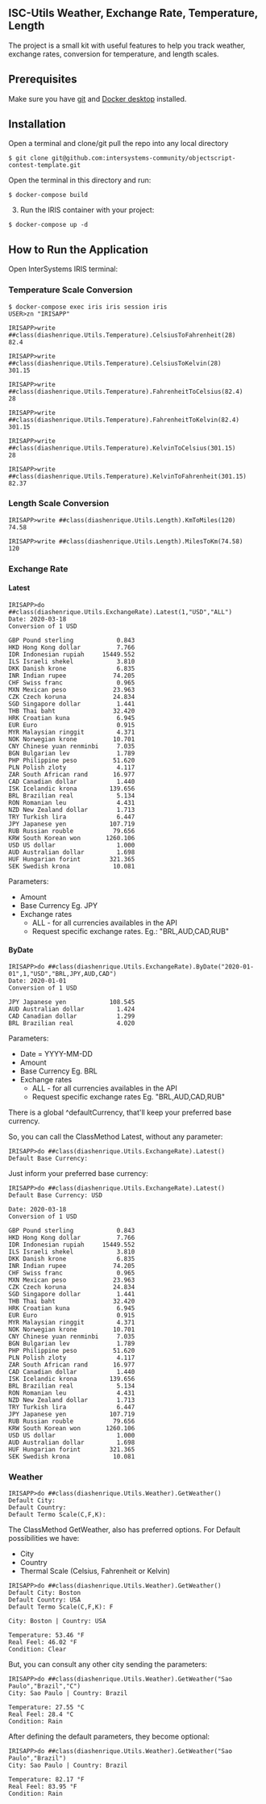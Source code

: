 ## ISC-Utils Weather, Exchange Rate, Temperature, Length
The project is a small kit with useful features to help you track weather, exchange rates, conversion for temperature, and length scales.

## Prerequisites
Make sure you have [git](https://git-scm.com/book/en/v2/Getting-Started-Installing-Git) and [Docker desktop](https://www.docker.com/products/docker-desktop) installed.

## Installation 

Open a terminal and clone/git pull the repo into any local directory

```
$ git clone git@github.com:intersystems-community/objectscript-contest-template.git
```

Open the terminal in this directory and run:

```
$ docker-compose build
```

3. Run the IRIS container with your project:

```
$ docker-compose up -d
```

## How to Run the Application

Open InterSystems IRIS terminal:


### Temperature Scale Conversion
```
$ docker-compose exec iris iris session iris
USER>zn "IRISAPP"

IRISAPP>write ##class(diashenrique.Utils.Temperature).CelsiusToFahrenheit(28)
82.4

IRISAPP>write ##class(diashenrique.Utils.Temperature).CelsiusToKelvin(28)
301.15

IRISAPP>write ##class(diashenrique.Utils.Temperature).FahrenheitToCelsius(82.4)
28

IRISAPP>write ##class(diashenrique.Utils.Temperature).FahrenheitToKelvin(82.4)
301.15

IRISAPP>write ##class(diashenrique.Utils.Temperature).KelvinToCelsius(301.15)
28

IRISAPP>write ##class(diashenrique.Utils.Temperature).KelvinToFahrenheit(301.15)
82.37
```

### Length Scale Conversion

```
IRISAPP>write ##class(diashenrique.Utils.Length).KmToMiles(120)
74.58

IRISAPP>write ##class(diashenrique.Utils.Length).MilesToKm(74.58)
120
```

### Exchange Rate

#### Latest
```
IRISAPP>do ##class(diashenrique.Utils.ExchangeRate).Latest(1,"USD","ALL")
Date: 2020-03-18
Conversion of 1 USD

GBP Pound sterling            0.843
HKD Hong Kong dollar          7.766
IDR Indonesian rupiah     15449.552
ILS Israeli shekel            3.810
DKK Danish krone              6.835
INR Indian rupee             74.205
CHF Swiss franc               0.965
MXN Mexican peso             23.963
CZK Czech koruna             24.834
SGD Singapore dollar          1.441
THB Thai baht                32.420
HRK Croatian kuna             6.945
EUR Euro                      0.915
MYR Malaysian ringgit         4.371
NOK Norwegian krone          10.701
CNY Chinese yuan renminbi     7.035
BGN Bulgarian lev             1.789
PHP Philippine peso          51.620
PLN Polish zloty              4.117
ZAR South African rand       16.977
CAD Canadian dollar           1.440
ISK Icelandic krona         139.656
BRL Brazilian real            5.134
RON Romanian leu              4.431
NZD New Zealand dollar        1.713
TRY Turkish lira              6.447
JPY Japanese yen            107.719
RUB Russian rouble           79.656
KRW South Korean won       1260.106
USD US dollar                 1.000
AUD Australian dollar         1.698
HUF Hungarian forint        321.365
SEK Swedish krona            10.081
```
Parameters:
* Amount
* Base Currency Eg. JPY
* Exchange rates
  * ALL - for all currencies availables in the API
  * Request specific exchange rates. Eg.: "BRL,AUD,CAD,RUB"

#### ByDate

```
IRISAPP>do ##class(diashenrique.Utils.ExchangeRate).ByDate("2020-01-01",1,"USD","BRL,JPY,AUD,CAD")
Date: 2020-01-01
Conversion of 1 USD

JPY Japanese yen            108.545
AUD Australian dollar         1.424
CAD Canadian dollar           1.299
BRL Brazilian real            4.020
```
Parameters:
* Date = YYYY-MM-DD
* Amount
* Base Currency Eg. BRL
* Exchange rates
  * ALL - for all currencies availables in the API
  * Request specific exchange rates Eg. "BRL,AUD,CAD,RUB"
  
There is a global ^defaultCurrency, that'll keep your preferred base currency. 

So, you can call the ClassMethod Latest, without any parameter:
```
IRISAPP>do ##class(diashenrique.Utils.ExchangeRate).Latest()
Default Base Currency: 
```

Just inform your preferred base currency: 
```
IRISAPP>do ##class(diashenrique.Utils.ExchangeRate).Latest()
Default Base Currency: USD

Date: 2020-03-18
Conversion of 1 USD

GBP Pound sterling            0.843
HKD Hong Kong dollar          7.766
IDR Indonesian rupiah     15449.552
ILS Israeli shekel            3.810
DKK Danish krone              6.835
INR Indian rupee             74.205
CHF Swiss franc               0.965
MXN Mexican peso             23.963
CZK Czech koruna             24.834
SGD Singapore dollar          1.441
THB Thai baht                32.420
HRK Croatian kuna             6.945
EUR Euro                      0.915
MYR Malaysian ringgit         4.371
NOK Norwegian krone          10.701
CNY Chinese yuan renminbi     7.035
BGN Bulgarian lev             1.789
PHP Philippine peso          51.620
PLN Polish zloty              4.117
ZAR South African rand       16.977
CAD Canadian dollar           1.440
ISK Icelandic krona         139.656
BRL Brazilian real            5.134
RON Romanian leu              4.431
NZD New Zealand dollar        1.713
TRY Turkish lira              6.447
JPY Japanese yen            107.719
RUB Russian rouble           79.656
KRW South Korean won       1260.106
USD US dollar                 1.000
AUD Australian dollar         1.698
HUF Hungarian forint        321.365
SEK Swedish krona            10.081
```
### Weather

```
IRISAPP>do ##class(diashenrique.Utils.Weather).GetWeather()
Default City: 
Default Country: 
Default Termo Scale(C,F,K): 
```
The ClassMethod GetWeather, also has preferred options. For Default possibilities we have: 
* City
* Country
* Thermal Scale (Celsius, Fahrenheit or Kelvin)

```
IRISAPP>do ##class(diashenrique.Utils.Weather).GetWeather()
Default City: Boston
Default Country: USA
Default Termo Scale(C,F,K): F

City: Boston | Country: USA

Temperature: 53.46 °F
Real Feel: 46.02 °F
Condition: Clear
```

But, you can consult any other city sending the parameters:
```
IRISAPP>do ##class(diashenrique.Utils.Weather).GetWeather("Sao Paulo","Brazil","C")
City: Sao Paulo | Country: Brazil

Temperature: 27.55 °C
Real Feel: 28.4 °C
Condition: Rain
```

After defining the default parameters, they become optional:
```
IRISAPP>do ##class(diashenrique.Utils.Weather).GetWeather("Sao Paulo","Brazil")
City: Sao Paulo | Country: Brazil

Temperature: 82.17 °F
Real Feel: 83.95 °F
Condition: Rain
```
